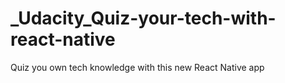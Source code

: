 # _Udacity_Quiz-your-tech-with-react-native
Quiz you own tech knowledge with this new React Native app
